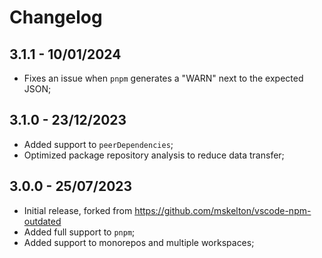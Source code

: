 # Changelog

## 3.1.1 - 10/01/2024

- Fixes an issue when `pnpm` generates a "WARN" next to the expected JSON;

## 3.1.0 - 23/12/2023

- Added support to `peerDependencies`;
- Optimized package repository analysis to reduce data transfer;

## 3.0.0 - 25/07/2023

- Initial release, forked from https://github.com/mskelton/vscode-npm-outdated
- Added full support to `pnpm`;
- Added support to monorepos and multiple workspaces;
